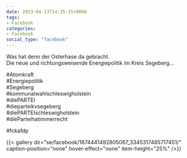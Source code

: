 ```yaml
---
date: 2023-04-13T14:35:15+0000
tags:
- Facebook
categories:
- Facebook
social_type: "facebook"
---
```


Was hat denn der Osterhase da gebracht.  
Die neue und richtungsweisende Energiepolitik im Kreis Segeberg...  
  
#Atomkraft  
#Energiepolitik  
#Segeberg  
#kommunalwahlschleswigholstein  
#diePARTEI  
#dieparteikvsegeberg  
#diePARTEIschleswigholstein  
#dieParteihatimmerrecht  
   
#fckafdp


{{< gallery dir="se/facebook/1674441492805067_3345317485717451/" caption-position="none" hover-effect="none" item-height="25%" />}}

